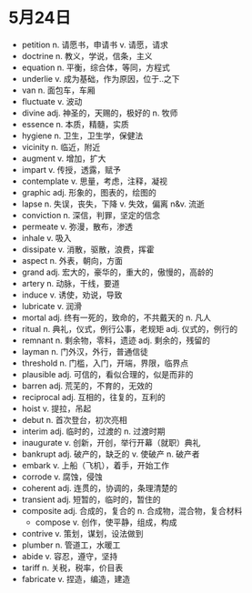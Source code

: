 # 5月24日

- petition n. 请愿书，申请书 v. 请愿，请求
- doctrine n. 教义，学说，信条，主义
- equation n. 平衡，综合体，等同，方程式
- underlie v. 成为基础，作为原因，位于..之下
- van n. 面包车，车厢
- fluctuate v. 波动
- divine adj. 神圣的，天赐的，极好的 n. 牧师
- essence n. 本质，精髓，实质
- hygiene n. 卫生，卫生学，保健法
- vicinity n. 临近，附近
- augment v. 增加，扩大
- impart v. 传授，透露，赋予
- contemplate v. 思量，考虑，注释，凝视
- graphic adj. 形象的，图表的，绘图的
- lapse n. 失误，丧失，下降 v. 失效，偏离 n&v. 流逝
- conviction n. 深信，判罪，坚定的信念
- permeate v. 弥漫，散布，渗透
- inhale v. 吸入
- dissipate v. 消散，驱散，浪费，挥霍
- aspect n. 外表，朝向，方面
- grand adj. 宏大的，豪华的，重大的，傲慢的，高龄的
- artery n. 动脉，干线，要道
- induce v. 诱使，劝说，导致
- lubricate v. 润滑
- mortal adj. 终有一死的，致命的，不共戴天的 n. 凡人
- ritual n. 典礼，仪式，例行公事，老规矩 adj. 仪式的，例行的
- remnant n. 剩余物，零料，遗迹 adj. 剩余的，残留的
- layman n. 门外汉，外行，普通信徒
- threshold n. 门槛，入门，开端，界限，临界点
- plausible adj. 可信的，看似合理的，似是而非的
- barren adj. 荒芜的，不育的，无效的
- reciprocal adj. 互相的，往复的，互利的
- hoist v. 提拉，吊起
- debut n. 首次登台，初次亮相
- interim adj. 临时的，过渡的 n. 过渡时期
- inaugurate v. 创新，开创，举行开幕（就职）典礼
- bankrupt adj. 破产的，缺乏的 v. 使破产 n. 破产者
- embark v. 上船（飞机），着手，开始工作
- corrode v. 腐蚀，侵蚀
- coherent adj. 连贯的，协调的，条理清楚的
- transient adj. 短暂的，临时的，暂住的
- composite adj. 合成的，复合的 n. 合成物，混合物，复合材料
  - compose v. 创作，使平静，组成，构成
- contrive v. 策划，谋划，设法做到
- plumber n. 管道工，水暖工
- abide v. 容忍，遵守，坚持
- tariff n. 关税，税率，价目表
- fabricate v. 捏造，编造，建造
